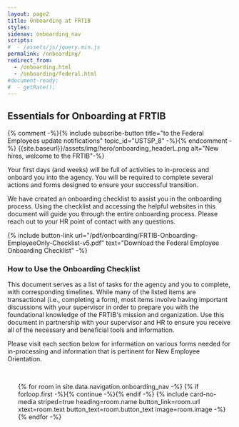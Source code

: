 ```yaml
---
layout: page2
title: Onboarding at FRTIB
styles:
sidenav: onboarding_nav
scripts:
#  - /assets/js/jquery.min.js
permalink: /onboarding/
redirect_from:
  - /onboarding.html
  - /onboarding/federal.html
#document-ready:
#  - getRate();
---
```


## Essentials for Onboarding at FRTIB

{% comment -%}{% include subscribe-button title="to the Federal Employees update notifications" topic_id="USTSP_8" -%}{% endcomment -%}
{{site.baseurl}}/assets/img/hero/onboarding_headerL.png alt="New hires, welcome to the FRTIB"-%}

Your first days (and weeks) will be full of activities to in-process and onboard you into the agency. You will be required to complete several actions and forms designed to ensure your successful transition.

We have created an onboarding checklist to assist you in the onboarding process. Using the checklist and accessing the helpful websites in this document will guide you through the entire onboarding process. Please reach out to your HR point of contact with any questions.

{% include button-link url="/pdf/onboarding/FRTIB-Onboarding-EmployeeOnly-Checklist-v5.pdf"
  text="Download the Federal Employee Onboarding Checklist" -%}

### How to Use the Onboarding Checklist

This document serves as a list of tasks for the agency and you to complete, with corresponding timelines. While many of the listed items are transactional (i.e., completing a form), most items involve having important discussions with your supervisor in order to prepare you with the foundational knowledge of the FRTIB's mission and organization. Use this document in partnership with your supervisor and HR to ensure you receive all of the necessary and beneficial tools and information.

Please visit each section below for information on various forms needed for in-processing and information that is pertinent for New Employee Orientation.

<br>

<!-- cards starts here -->
<ul class="usa-card-group">
{% for room in site.data.navigation.onboarding_nav -%}
{% if forloop.first -%}{% continue -%}{% endif -%}
{% include card-no-media striped=true heading=room.name button_link=room.url
      xtext=room.text button_text=room.button_text image=room.image -%}
{% endfor -%}
</ul>
<!-- end of cards -->

<!-- CONTENT END -->
